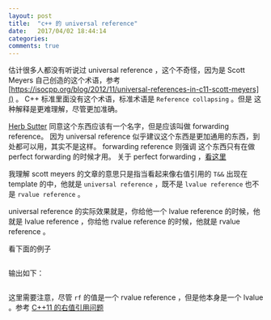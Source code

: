 ```yaml
---
layout: post
title:  "c++ 的 universal reference"
date:   2017/04/02 18:44:14
categories:
comments: true
---
```



估计很多人都没有听说过 universal reference ，这个不奇怪，因为是 Scott
Meyers 自己创造的这个术语，参考
[https://isocpp.org/blog/2012/11/universal-references-in-c11-scott-meyers]()
。 C++ 标准里面没有这个术语，标准术语是 `Reference collapsing` 。但是
这种解释是更难理解，尽管更加准确。

[Herb Sutter](https://herbsutter.com) 同意这个东西应该有一个名字，但是应该叫做 forwarding reference。
因为 universal reference 似乎建议这个东西是更加通用的东西，到处都可以用，其实不是这样。 forwarding reference 则强调
这个东西只有在做 perfect forwarding 的时候才用。 关于 perfect forwarding ，[看这里](2015-07-08-C-----的右值引用问题.html)


我理解 scott meyers 的文章的意思只是指当看起来像右值引用的 `T&&` 出现在 template 的中，他就是
`universal reference` ，既不是 `lvalue reference` 也不是 `rvalue reference` 。

universal reference 的实际效果就是，你给他一个 lvalue reference 的时候，他就是 lvalue reference ，你给他 rvalue reference 的时候，他就是  rvalue reference 。


看下面的例子

```{.cpp include=cpp_src/cpp_universal_reference_1.cpp}
```

输出如下：

```{.plain include=cpp_src/cpp_universal_reference_1.out}
```


这里需要注意，尽管 `rf` 的值是一个 rvalue reference ，但是他本身是一个 lvalue 。参考 [C++11 的右值引用问题](2015-07-08-C-----的右值引用问题.html)
